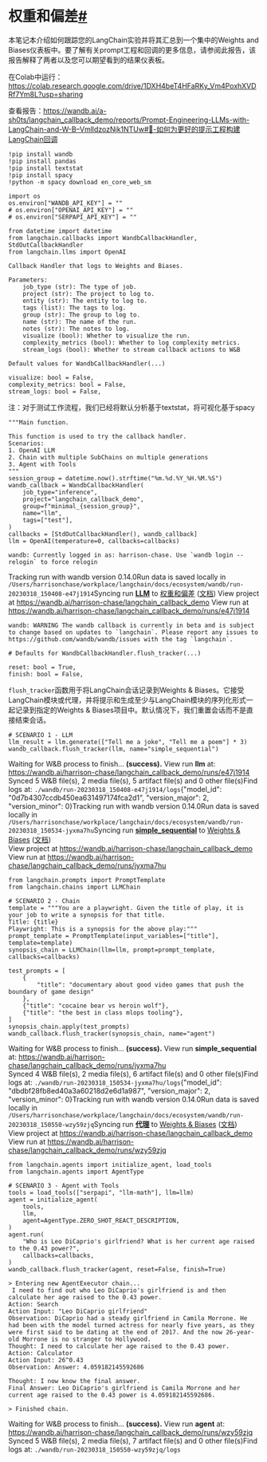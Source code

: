 

权重和偏差[#](#weights-biases "这个标题的永久链接")
=====================================

本笔记本介绍如何跟踪您的LangChain实验并将其汇总到一个集中的Weights and Biases仪表板中。要了解有关prompt工程和回调的更多信息，请参阅此报告，该报告解释了两者以及您可以期望看到的结果仪表板。

在Colab中运行：https://colab.research.google.com/drive/1DXH4beT4HFaRKy_Vm4PoxhXVDRf7Ym8L?usp=sharing

查看报告：https://wandb.ai/a-sh0ts/langchain_callback_demo/reports/Prompt-Engineering-LLMs-with-LangChain-and-W-B–VmlldzozNjk1NTUw#👋-如何为更好的提示工程构建LangChain回调

```
!pip install wandb
!pip install pandas
!pip install textstat
!pip install spacy
!python -m spacy download en_core_web_sm

```

```
import os
os.environ["WANDB_API_KEY"] = ""
# os.environ["OPENAI_API_KEY"] = ""
# os.environ["SERPAPI_API_KEY"] = ""

```

```
from datetime import datetime
from langchain.callbacks import WandbCallbackHandler, StdOutCallbackHandler
from langchain.llms import OpenAI

```

```
Callback Handler that logs to Weights and Biases.

Parameters:
    job_type (str): The type of job.
    project (str): The project to log to.
    entity (str): The entity to log to.
    tags (list): The tags to log.
    group (str): The group to log to.
    name (str): The name of the run.
    notes (str): The notes to log.
    visualize (bool): Whether to visualize the run.
    complexity_metrics (bool): Whether to log complexity metrics.
    stream_logs (bool): Whether to stream callback actions to W&B

```

```
Default values for WandbCallbackHandler(...)

visualize: bool = False,
complexity_metrics: bool = False,
stream_logs: bool = False,

```

注：对于测试工作流程，我们已经将默认分析基于textstat，将可视化基于spacy

```
"""Main function.

This function is used to try the callback handler.
Scenarios:
1. OpenAI LLM
2. Chain with multiple SubChains on multiple generations
3. Agent with Tools
"""
session_group = datetime.now().strftime("%m.%d.%Y_%H.%M.%S")
wandb_callback = WandbCallbackHandler(
    job_type="inference",
    project="langchain_callback_demo",
    group=f"minimal_{session_group}",
    name="llm",
    tags=["test"],
)
callbacks = [StdOutCallbackHandler(), wandb_callback]
llm = OpenAI(temperature=0, callbacks=callbacks)

```

```
wandb: Currently logged in as: harrison-chase. Use `wandb login --relogin` to force relogin

```

Tracking run with wandb version 0.14.0Run data is saved locally in `/Users/harrisonchase/workplace/langchain/docs/ecosystem/wandb/run-20230318_150408-e47j1914`Syncing run **[LLM](https://wandb.ai/harrison-chase/langchain_callback_demo/runs/e47j1914)** to [权重和偏差](https://wandb.ai/harrison-chase/langchain_callback_demo) ([文档](https://wandb.me/run))
 View project at <https://wandb.ai/harrison-chase/langchain_callback_demo> View run at <https://wandb.ai/harrison-chase/langchain_callback_demo/runs/e47j1914>
```
wandb: WARNING The wandb callback is currently in beta and is subject to change based on updates to `langchain`. Please report any issues to https://github.com/wandb/wandb/issues with the tag `langchain`.

```

```
# Defaults for WandbCallbackHandler.flush_tracker(...)

reset: bool = True,
finish: bool = False,

```

 `flush_tracker`函数用于将LangChain会话记录到Weights & Biases。它接受LangChain模块或代理，并将提示和生成至少与LangChain模块的序列化形式一起记录到指定的Weights & Biases项目中。默认情况下，我们重置会话而不是直接结束会话。

```
# SCENARIO 1 - LLM
llm_result = llm.generate(["Tell me a joke", "Tell me a poem"] * 3)
wandb_callback.flush_tracker(llm, name="simple_sequential")

```

Waiting for W&B process to finish... **(success).** View run **llm** at: <https://wandb.ai/harrison-chase/langchain_callback_demo/runs/e47j1914>  
Synced 5 W&B file(s), 2 media file(s), 5 artifact file(s) and 0 other file(s)Find logs at: `./wandb/run-20230318_150408-e47j1914/logs`{"model_id": "0d7b4307ccdb450ea631497174fca2d1", "version_major": 2, "version_minor": 0}Tracking run with wandb version 0.14.0Run data is saved locally in `/Users/harrisonchase/workplace/langchain/docs/ecosystem/wandb/run-20230318_150534-jyxma7hu`Syncing run **[simple_sequential](https://wandb.ai/harrison-chase/langchain_callback_demo/runs/jyxma7hu)** to [Weights & Biases](https://wandb.ai/harrison-chase/langchain_callback_demo) ([文档](https://wandb.me/run))  
 View project at <https://wandb.ai/harrison-chase/langchain_callback_demo> View run at <https://wandb.ai/harrison-chase/langchain_callback_demo/runs/jyxma7hu>

```
from langchain.prompts import PromptTemplate
from langchain.chains import LLMChain

```

```
# SCENARIO 2 - Chain
template = """You are a playwright. Given the title of play, it is your job to write a synopsis for that title.
Title: {title}
Playwright: This is a synopsis for the above play:"""
prompt_template = PromptTemplate(input_variables=["title"], template=template)
synopsis_chain = LLMChain(llm=llm, prompt=prompt_template, callbacks=callbacks)

test_prompts = [
    {
        "title": "documentary about good video games that push the boundary of game design"
    },
    {"title": "cocaine bear vs heroin wolf"},
    {"title": "the best in class mlops tooling"},
]
synopsis_chain.apply(test_prompts)
wandb_callback.flush_tracker(synopsis_chain, name="agent")

```

Waiting for W&B process to finish... **(success).** View run **simple_sequential** at: <https://wandb.ai/harrison-chase/langchain_callback_demo/runs/jyxma7hu>  
Synced 4 W&B file(s), 2 media file(s), 6 artifact file(s) and 0 other file(s)Find logs at: `./wandb/run-20230318_150534-jyxma7hu/logs`{"model_id": "dbdbf28fb8ed40a3a60218d2e6d1a987", "version_major": 2, "version_minor": 0}Tracking run with wandb version 0.14.0Run data is saved locally in `/Users/harrisonchase/workplace/langchain/docs/ecosystem/wandb/run-20230318_150550-wzy59zjq`Syncing run **[代理](https://wandb.ai/harrison-chase/langchain_callback_demo/runs/wzy59zjq)** to [Weights & Biases](https://wandb.ai/harrison-chase/langchain_callback_demo) ([文档](https://wandb.me/run))  
 View project at <https://wandb.ai/harrison-chase/langchain_callback_demo> View run at <https://wandb.ai/harrison-chase/langchain_callback_demo/runs/wzy59zjq>

```
from langchain.agents import initialize_agent, load_tools
from langchain.agents import AgentType

```

```
# SCENARIO 3 - Agent with Tools
tools = load_tools(["serpapi", "llm-math"], llm=llm)
agent = initialize_agent(
    tools,
    llm,
    agent=AgentType.ZERO_SHOT_REACT_DESCRIPTION,
)
agent.run(
    "Who is Leo DiCaprio's girlfriend? What is her current age raised to the 0.43 power?",
    callbacks=callbacks,
)
wandb_callback.flush_tracker(agent, reset=False, finish=True)

```

```
> Entering new AgentExecutor chain...
 I need to find out who Leo DiCaprio's girlfriend is and then calculate her age raised to the 0.43 power.
Action: Search
Action Input: "Leo DiCaprio girlfriend"
Observation: DiCaprio had a steady girlfriend in Camila Morrone. He had been with the model turned actress for nearly five years, as they were first said to be dating at the end of 2017. And the now 26-year-old Morrone is no stranger to Hollywood.
Thought: I need to calculate her age raised to the 0.43 power.
Action: Calculator
Action Input: 26^0.43
Observation: Answer: 4.059182145592686

Thought: I now know the final answer.
Final Answer: Leo DiCaprio's girlfriend is Camila Morrone and her current age raised to the 0.43 power is 4.059182145592686.

> Finished chain.

```

Waiting for W&B process to finish... **(success).** View run **agent** at: <https://wandb.ai/harrison-chase/langchain_callback_demo/runs/wzy59zjq>  
Synced 5 W&B file(s), 2 media file(s), 7 artifact file(s) and 0 other file(s)Find logs at: `./wandb/run-20230318_150550-wzy59zjq/logs`

